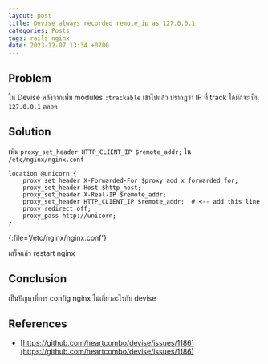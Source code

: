 ```yaml
---
layout: post
title: Devise always recorded remote_ip as 127.0.0.1
categories: Posts
tags: rails nginx
date: 2023-12-07 13:34 +0700
---
```

## Problem

ใน Devise หลังจากเพิ่ม modules `:trackable` เข้าไปแล้ว ปรากฏว่า IP ที่ track ได้มักจะเป็น `127.0.0.1` ตลอด

## Solution

เพิ่ม `proxy_set_header HTTP_CLIENT_IP $remote_addr;` ใน `/etc/nginx/nginx.conf`

```nginx
location @unicorn {
    proxy_set_header X-Forwarded-For $proxy_add_x_forwarded_for;
    proxy_set_header Host $http_host;
    proxy_set_header X-Real-IP $remote_addr;
    proxy_set_header HTTP_CLIENT_IP $remote_addr;  # <-- add this line
    proxy_redirect off;
    proxy_pass http://unicorn;
}
```
{:file='/etc/nginx/nginx.conf'}

เสร็จแล้ว restart nginx

## Conclusion

เป็นปัญหาที่การ config nginx ไม่เกี่ยวอะไรกับ devise

## References

- [https://github.com/heartcombo/devise/issues/1186](https://github.com/heartcombo/devise/issues/1186)